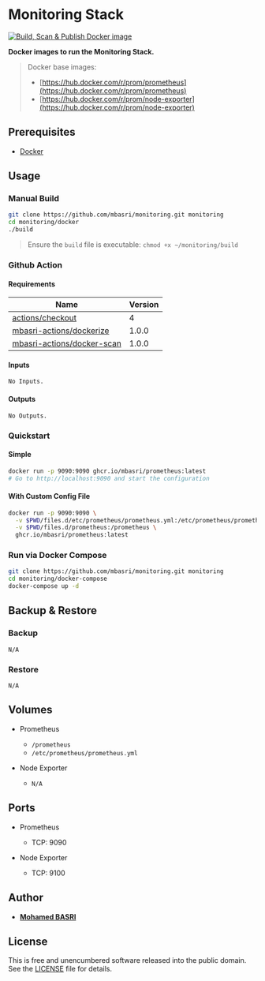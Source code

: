 # Monitoring Stack

[![Build, Scan & Publish Docker image](https://github.com/mbasri/monitoring/actions/workflows/main.yml/badge.svg)](https://github.com/mbasri/monitoring/actions/workflows/main.yml)

**Docker images to run the Monitoring Stack.**

> Docker base images:
> * [https://hub.docker.com/r/prom/prometheus](https://hub.docker.com/r/prom/prometheus)
> * [https://hub.docker.com/r/prom/node-exporter](https://hub.docker.com/r/prom/node-exporter)

## Prerequisites

* [Docker](https://docs.docker.com/get-docker/)

## Usage

### Manual Build

```bash
git clone https://github.com/mbasri/monitoring.git monitoring
cd monitoring/docker
./build
```

> Ensure the `build` file is executable: `chmod +x ~/monitoring/build`

### Github Action

#### Requirements

| Name | Version |
|------|---------|
| <a name="requirement_actions_checkout"></a> [actions/checkout](https://github.com/actions/checkout) | 4 |
| <a name="requirement_mbasri_actions_dockerize"></a> [mbasri-actions/dockerize](https://github.com/mbasri-actions/dockerize) | 1.0.0 |
| <a name="requirement_mbasri_actions_docker_scan"></a> [mbasri-actions/docker-scan](https://github.com/mbasri-actions/docker-scan) | 1.0.0 |

#### Inputs

`No Inputs.`

#### Outputs

`No Outputs.`

### Quickstart

#### Simple

```bash
docker run -p 9090:9090 ghcr.io/mbasri/prometheus:latest
# Go to http://localhost:9090 and start the configuration
```

#### With Custom Config File

```bash
docker run -p 9090:9090 \
  -v $PWD/files.d/etc/prometheus/prometheus.yml:/etc/prometheus/prometheus.yml \
  -v $PWD/files.d/prometheus:/prometheus \
  ghcr.io/mbasri/prometheus:latest
```

### Run via Docker Compose

```bash
git clone https://github.com/mbasri/monitoring.git monitoring
cd monitoring/docker-compose
docker-compose up -d
```

## Backup & Restore

### Backup

`N/A`

### Restore

`N/A`

## Volumes

* Prometheus
  * `/prometheus`
  * `/etc/prometheus/prometheus.yml`

* Node Exporter
  * `N/A`

## Ports

* Prometheus
  * TCP: 9090

* Node Exporter
  * TCP: 9100

## Author

* [**Mohamed BASRI**](https://github.com/mbasri)

## License

This is free and unencumbered software released into the public domain. See the [LICENSE](./LICENSE) file for details.
